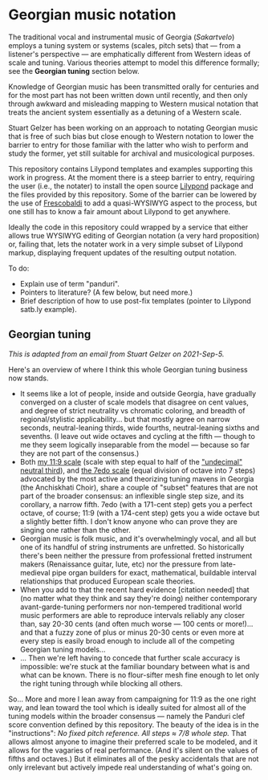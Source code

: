 # Georgian music notation

The traditional vocal and instrumental music of Georgia (*Sakartvelo*)
employs a tuning system or systems (scales, pitch sets) 
that &mdash; from a listener's perspective &mdash; are emphatically different from Western ideas of scale and tuning.
Various theories attempt to model this difference formally; see the __Georgian tuning__ section below.

Knowledge of Georgian music has been transmitted orally for
centuries and for the most part has not been written down
until recently, and then only through awkward and misleading
mapping to Western musical notation that treats the ancient
system essentially as a detuning of a Western scale.

Stuart Gelzer has been working on an approach to notating Georgian 
music that is free of such bias but close enough to 
Western notation to lower the barrier to entry for those 
familiar with the latter who wish to perform and study the former, 
yet still suitable for archival and musicological purposes.

This repository contains Lilypond templates and examples supporting
this work in progress. At the moment there is a steep barrier to entry,
requiring the user (i.e., the notater) to install the open source
[Lilypond](https://lilypond.org) package and the files provided by this repository. Some of the
barrier can be lowered by the use of [Frescobaldi](https://www.frescobaldi.org/) to add
a quasi-WYSIWYG aspect to the process, but one still has to know a fair amount about
Lilypond to get anywhere.

Ideally the code in this repository could wrapped by a service that either allows
true WYSIWYG editing of Georgian notation (a very hard proposition) or, failing that,
lets the notater work in a very simple subset of Lilypond markup, displaying frequent
updates of the resulting output notation.

To do:
- Explain use of term "panduri".
- Pointers to literature? (A few below, but need more.)
- Brief description of how to use post-fix templates (pointer to Lilypond satb.ly example).

## Georgian tuning ##

*This is adapted from an email from Stuart Gelzer on 2021-Sep-5.*

Here's an overview of where I think this whole Georgian tuning business now stands.

- It seems like a lot of people, inside and outside Georgia, have gradually converged on a cluster of scale models that disagree on cent values, and degree of strict neutrality vs chromatic coloring, and breadth of regional/stylistic applicability... but that mostly agree on narrow seconds, neutral-leaning thirds, wide fourths, neutral-leaning sixths and sevenths. (I leave out wide octaves and cycling at the fifth &mdash; though to me they seem logically inseparable from the model &mdash; because so far they are not part of the consensus.)
- Both [my 11:9 scale](https://en.xen.wiki/w/11/9) (scale with step equal to half of the ["undecimal" neutral third](https://en.wikipedia.org/wiki/Neutral_third)), and [the 7edo scale](https://en.xen.wiki/w/7edo) (equal division of octave into 7 steps) advocated by the most active and theorizing tuning mavens in Georgia (the Anchiskhati Choir), share a couple of "subset" features that are not part of the broader consensus: an inflexible single step size, and its corollary, a narrow fifth. 7edo (with a 171-cent step) gets you a perfect octave, of course; 11:9 (with a 174-cent step) gets you a wide octave but a slightly better fifth. I don't know anyone who can prove they are singing one rather than the other.
- Georgian music is folk music, and it's overwhelmingly vocal, and all but one of its handful of string instruments are unfretted. So historically there's been neither the pressure from professional fretted instrument makers (Renaissance guitar, lute, etc) nor the pressure from late-medieval pipe organ builders for exact, mathematical, buildable interval relationships that produced European scale theories.
- When you add to that the recent hard evidence [citation needed] that (no matter what they think and say they're doing) neither contemporary avant-garde-tuning performers nor non-tempered traditional world music performers are able to reproduce intervals reliably any closer than, say 20-30 cents (and often much worse &mdash; 100 cents or more!)... and that a fuzzy zone of plus or minus 20-30 cents or even more at every step is easily broad enough to include all of the competing Georgian tuning models...
- ... Then we're left having to concede that further scale accuracy is impossible: we're stuck at the familiar boundary between what is and what can be known. There is no flour-sifter mesh fine enough to let only the right tuning through while blocking all others.

So... More and more I lean away from campaigning for 11:9 as the one right way, and lean toward the tool which is ideally suited for almost all of the tuning models within the broader consensus &mdash; namely the Panduri clef score convention defined by this repository. The beauty of the idea is in the "instructions": *No fixed pitch reference. All steps ≈ 7/8 whole step.* That allows almost anyone to imagine their preferred scale to be modeled, and it allows for the vagaries of real performance. (And it's silent on the values of fifths and octaves.) But it eliminates all of the pesky accidentals that are not only irrelevant but actively impede real understanding of what's going on. 
